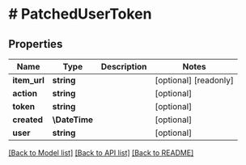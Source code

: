 # # PatchedUserToken

## Properties

Name | Type | Description | Notes
------------ | ------------- | ------------- | -------------
**item_url** | **string** |  | [optional] [readonly]
**action** | **string** |  | [optional]
**token** | **string** |  | [optional]
**created** | **\DateTime** |  | [optional]
**user** | **string** |  | [optional]

[[Back to Model list]](../../README.md#models) [[Back to API list]](../../README.md#endpoints) [[Back to README]](../../README.md)
